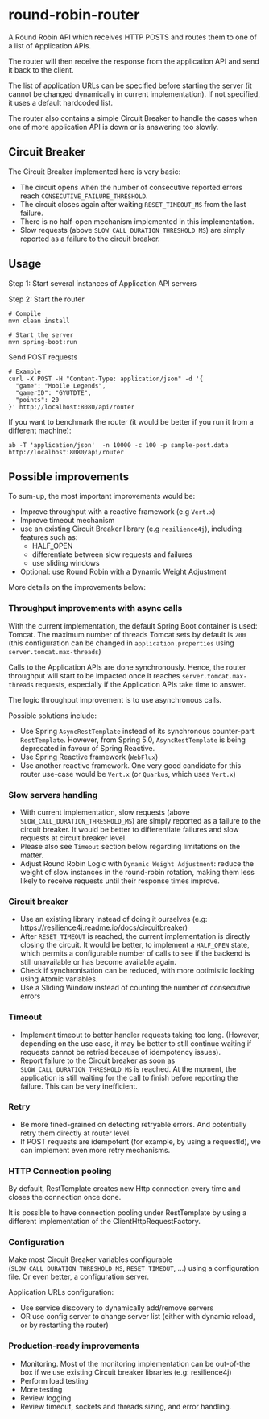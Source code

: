 # round-robin-router
A Round Robin API which receives HTTP POSTS and routes them to one of a list of Application APIs.

The router will then receive the response from the application API and send it back to the client.

The list of application URLs can be specified before starting the server (it cannot be changed dynamically in current implementation).
If not specified, it uses a default hardcoded list.

The router also contains a simple Circuit Breaker to handle the cases when one of more application API is down or is answering too slowly.

## Circuit Breaker

The Circuit Breaker implemented here is very basic:
- The circuit opens when the number of consecutive reported errors reach `CONSECUTIVE_FAILURE_THRESHOLD`.
- The circuit closes again after waiting `RESET_TIMEOUT_MS` from the last failure.
- There is no half-open mechanism implemented in this implementation. 
- Slow requests (above `SLOW_CALL_DURATION_THRESHOLD_MS`) are simply reported as a failure to the circuit breaker.

## Usage

Step 1: Start several instances of Application API servers

Step 2: Start the router
```shell
# Compile
mvn clean install

# Start the server
mvn spring-boot:run
```

Send POST requests
```shell
# Example
curl -X POST -H "Content-Type: application/json" -d '{
  "game": "Mobile Legends",
  "gamerID": "GYUTDTE",
  "points": 20
}' http://localhost:8080/api/router
```

If you want to benchmark the router (it would be better if you run it from a different machine):
```shell
ab -T 'application/json'  -n 10000 -c 100 -p sample-post.data http://localhost:8080/api/router
```

## Possible improvements 

To sum-up, the most important improvements would be:
- Improve throughput with a reactive framework (e.g `Vert.x`)
- Improve timeout mechanism
- use an existing Circuit Breaker library (e.g `resilience4j`), including features such as:
  - HALF_OPEN
  - differentiate between slow requests and failures
  - use sliding windows
- Optional: use Round Robin with a Dynamic Weight Adjustment 

More details on the improvements below:

### Throughput improvements with async calls

With the current implementation, the default Spring Boot container is used: Tomcat. 
The maximum number of threads Tomcat sets by default is `200` 
(this configuration can be changed in `application.properties` using `server.tomcat.max-threads`)

Calls to the Application APIs are done synchronously. 
Hence, the router throughput will start to be impacted once it reaches `server.tomcat.max-threads` requests, 
especially if the Application APIs take time to answer.

The logic throughput improvement is to use asynchronous calls.

Possible solutions include:
- Use Spring `AsyncRestTemplate` instead of its synchronous counter-part `RestTemplate`. 
However, from Spring 5.0, `AsyncRestTemplate` is being deprecated in favour of Spring Reactive.
- Use Spring Reactive framework (`WebFlux`)
- Use another reactive framework. 
One very good candidate for this router use-case would be `Vert.x` (or `Quarkus`, which uses `Vert.x`)

### Slow servers handling
  - With current implementation, slow requests (above `SLOW_CALL_DURATION_THRESHOLD_MS`) are simply reported as a failure to the circuit breaker.
It would be better to differentiate failures and slow requests at circuit breaker level.
  - Please also see `Timeout` section below regarding limitations on the matter.
  - Adjust Round Robin Logic with `Dynamic Weight Adjustment`: reduce the weight of slow instances in the round-robin rotation, making them less likely to receive
requests until their response times improve.

### Circuit breaker 

- Use an existing library instead of doing it ourselves (e.g: https://resilience4j.readme.io/docs/circuitbreaker)
- After `RESET_TIMEOUT` is reached, the current implementation is directly closing the circuit. 
  It would be better, to implement a `HALF_OPEN` state, which permits a configurable number of calls to see if the backend is still unavailable or has become available again.
- Check if synchronisation can be reduced, with more optimistic locking using Atomic variables.
- Use a Sliding Window instead of counting the number of consecutive errors
  
### Timeout 
- Implement timeout to better handler requests taking too long. 
(However, depending on the use case, it may be better to still continue waiting if requests cannot be retried because of
idempotency issues).
- Report failure to the Circuit breaker as soon as `SLOW_CALL_DURATION_THRESHOLD_MS` is reached.
At the moment, the application is still waiting for the call to finish before reporting the failure. This can be very inefficient.

### Retry
- Be more fined-grained on detecting retryable errors. And potentially retry them directly at router level.
- If POST requests are idempotent (for example, by using a requestId), we can implement even more retry mechanisms.

### HTTP Connection pooling
By default, RestTemplate creates new Http connection every time and closes the connection once done.

It is possible to have connection pooling under RestTemplate by using a different implementation of the ClientHttpRequestFactory.


### Configuration

Make most Circuit Breaker variables configurable (`SLOW_CALL_DURATION_THRESHOLD_MS`, `RESET_TIMEOUT`, ...) using
a configuration file. Or even better, a configuration server.

Application URLs configuration:
  - Use service discovery to dynamically add/remove servers
  - OR use config server to change server list (either with dynamic reload, or by restarting the router)

### Production-ready improvements

- Monitoring. Most of the monitoring implementation can be out-of-the box if we use existing Circuit breaker libraries (e.g: resilience4j)
- Perform load testing
- More testing
- Review logging
- Review timeout, sockets and threads sizing, and error handling.


